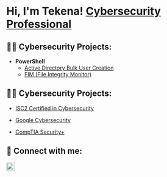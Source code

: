 <h1>Hi, I'm Tekena! <a href="www.linkedin.com/in/tamunotekenajumbo/">Cybersecurity Professional</a>

<h2>👨‍💻 Cybersecurity Projects:</h2>


- <b>PowerShell</b>
  - [Active Directory Bulk User Creation](https://github.com/Tamunotekena/Active-Directory-Bulk-User-Creation/tree/main)
  - [FIM (File Integrity Monitor)](https://github.com/Tamunotekena/File_Integrity_Monitoring_Lab/tree/main)


<h2>👨‍💻 Cybersecurity Projects:</h2>

  - [ISC2 Certified in Cybersecurity](https://my.isc2.org/digitalcert)
  
  - [Google Cybersecurity](https://coursera.org/share/a0dd512aa90986148332d10dd520e99c)
    
  - [CompTIA Security+](https://www.credly.com/badges/0549b7d6-840e-403c-b0a7-f8fa4ff6a423/public_url)

<h2> 🤳 Connect with me:</h2>

[<img align="left" alt="TamunotekenaJumbo | LinkedIn" width="22px" src="https://cdn.jsdelivr.net/npm/simple-icons@v3/icons/linkedin.svg" />][linkedin]

[linkedin]: https://www.linkedin.com/in/tamunotekenajumbo/

<!--
**Tamunotekena/Tamunotekena** is a ✨ _special_ ✨ repository because its `README.md` (this file) appears on your GitHub profile.

Here are some ideas to get you started:

- 🔭 I’m currently working on ...
- 🌱 I’m currently learning ...

-->
